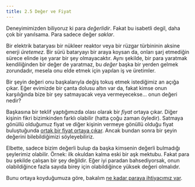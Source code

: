 ```yaml
---
title: 2.5 Değer ve Fiyat
---
```


Deneyimimizden biliyoruz ki para *değerlidir*.  Fakat bu isabetli
degil, daha çok bir yanılsama.  Para sadece değer *saklar*.

Bir elektrik bataryası bir nükleer reaktor veya bir rüzgar türbininin
aksine enerji *üretemez*.  Bir sürü bataryayı bir araya koysan da,
onları şarj etmediğin sürece elinde işe yarar bir şey olmayacaktır.
Aynı şekilde, bir para yaratmak kendiliğinden bir değer de yaratmaz,
bu *değer* başka bir yerden gelmek zorundadır, mesela onu elde etmek
için yapılan iş ve üretimler.

Bir şeyin değeri onu başkalarıyla değiş tokuş etmek istediğimiz an
açığa çıkar.  Eğer evimizde bir çanta dolusu altın var da, fakat kimse
onun karşılığında bize bir şey satmayacak veya vermeyecekse...  onun
değeri nedir?

Başkasına bir teklif yaptığımızda olası olarak bir *fiyat* ortaya
çıkar.  Diğer kişinin fikri bizimkinden farklı olabilir (hatta çoğu
zaman öyledir).  Satmaya gönüllü olduğumuz fiyat ve diğer kişinin
vermeye gönüllü olduğu fiyat buluştuğunda [ortak bir fiyat ortaya
çıkar](https://www.investopedia.com/terms/t/theory-of-price.asp).
Ancak bundan sonra bir şeyin değerini bilebildiğimizi söyleyebiliriz.

Elbette, sadece bizim değerli bulup da başka kimsenin değerli
bulmadığı şeylerimiz olabilir.  Örnek: ilk okuldan kalma eski bir aşk
mektubu.  Fakat para bu şekilde çalışan bir şey değildir.  Eğer iyi
paradan bahsediyorsak, onun olabildiğince fazla sayıda birey için
olabildiğince yüksek değeri olmalıdır.

Bunu ortaya koyduğumuza göre, bakalım [ne kadar paraya ihtiyacımız
var](2.06_how_much_money.md).

